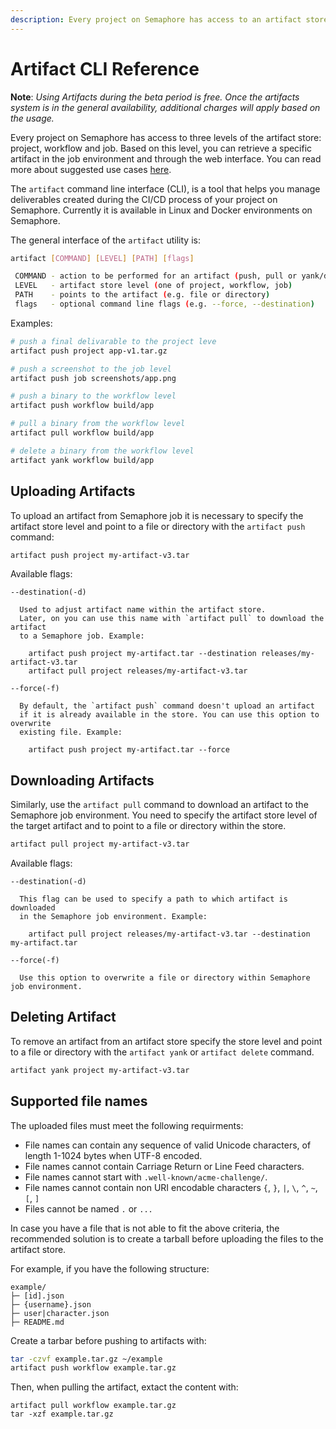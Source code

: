 ```yaml
---
description: Every project on Semaphore has access to an artifact store. This page describes the Artifact CLI for pushing and pulling artifacts from that store.
---
```


# Artifact CLI Reference

__Note__: *Using Artifacts during the beta period is free. Once the artifacts
system is in the general availability, additional charges will apply based on
the usage.*

Every project on Semaphore has access to three levels of the artifact store:
project, workflow and job.
Based on this level, you can retrieve a specific artifact in the job environment and
through the web interface. You can read more about suggested use cases
[here][artifacts-use-cases].

The `artifact` command line interface (CLI), is a tool that helps you manage
deliverables created during the CI/CD process of your project on Semaphore.
Currently it is available in Linux and Docker environments on Semaphore.

The general interface of the `artifact` utility is:

``` bash
artifact [COMMAND] [LEVEL] [PATH] [flags]

 COMMAND - action to be performed for an artifact (push, pull or yank/delete)
 LEVEL   - artifact store level (one of project, workflow, job)
 PATH    - points to the artifact (e.g. file or directory)
 flags   - optional command line flags (e.g. --force, --destination)
```

Examples:

``` bash
# push a final delivarable to the project leve
artifact push project app-v1.tar.gz

# push a screenshot to the job level
artifact push job screenshots/app.png

# push a binary to the workflow level 
artifact push workflow build/app

# pull a binary from the workflow level 
artifact pull workflow build/app

# delete a binary from the workflow level 
artifact yank workflow build/app
```

## Uploading Artifacts

To upload an artifact from Semaphore job it is necessary to specify
the artifact store level and point to a file or directory
with the `artifact push` command:

```sh
artifact push project my-artifact-v3.tar
```

Available flags:

```
--destination(-d)

  Used to adjust artifact name within the artifact store.
  Later, on you can use this name with `artifact pull` to download the artifact
  to a Semaphore job. Example: 

    artifact push project my-artifact.tar --destination releases/my-artifact-v3.tar
    artifact pull project releases/my-artifact-v3.tar

--force(-f)

  By default, the `artifact push` command doesn't upload an artifact
  if it is already available in the store. You can use this option to overwrite
  existing file. Example:

    artifact push project my-artifact.tar --force
```

## Downloading Artifacts

Similarly, use the `artifact pull` command to download an artifact to the Semaphore 
job environment. You need to specify the artifact store level of the target artifact
and to point to a file or directory within the store.

```sh
artifact pull project my-artifact-v3.tar
```

Available flags:

```
--destination(-d)

  This flag can be used to specify a path to which artifact is downloaded 
  in the Semaphore job environment. Example: 

    artifact pull project releases/my-artifact-v3.tar --destination my-artifact.tar

--force(-f) 
  
  Use this option to overwrite a file or directory within Semaphore job environment.
```

## Deleting Artifact

To remove an artifact from an artifact store specify the store level 
and point to a file or directory with the `artifact yank` or `artifact delete` command.

``` bash
artifact yank project my-artifact-v3.tar
```

## Supported file names

The uploaded files must meet the following requirments:

- File names can contain any sequence of valid Unicode characters, of length 1-1024 bytes when UTF-8 encoded.
- File names cannot contain Carriage Return or Line Feed characters.
- File names cannot start with `.well-known/acme-challenge/`.
- File names cannot contain non URI encodable characters `{`, `}`, `|`, `\`, `^`, `~`, `[`, `]`
- Files cannot be named `.` or `...`

In case you have a file that is not able to fit the above criteria, the recommended solution 
is to create a tarball before uploading the files to the artifact store.

For example, if you have the following structure:

```
example/
├─ [id].json
├─ {username}.json
├─ user|character.json
├─ README.md
```

Create a tarbar before pushing to artifacts with:

``` bash
tar -czvf example.tar.gz ~/example
artifact push workflow example.tar.gz
```

Then, when pulling the artifact, extact the content with:

```
artifact pull workflow example.tar.gz
tar -xzf example.tar.gz
```

[artifacts-use-cases]: https://docs.semaphoreci.com/essentials/artifacts/
